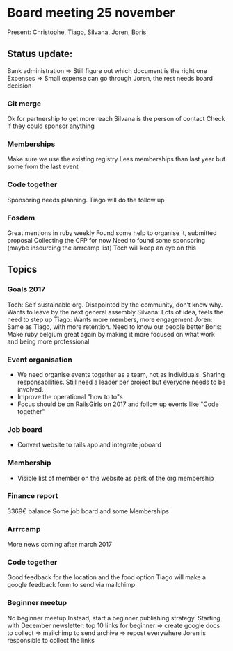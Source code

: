 # Board meeting 25 november

Present: Christophe, Tiago, Silvana, Joren, Boris

## Status update:

Bank administration => Still figure out which document is the right one
Expenses => Small expense can go through Joren, the rest needs board decision

### Git merge

Ok for partnership to get more reach
Silvana is the person of contact
Check if they could sponsor anything

### Memberships

Make sure we use the existing registry
Less memberships than last year but some from the last event

### Code together

Sponsoring needs planning. Tiago will do the follow up

### Fosdem

Great mentions in ruby weekly
Found some help to organise it, submitted proposal
Collecting the CFP for now
Need to found some sponsoring (maybe insourcing the arrrcamp list)
Toch will keep an eye on this


## Topics

### Goals 2017

Toch: Self sustainable org. Disapointed by the community, don’t know why. Wants to leave by the next general assembly
Silvana: Lots of idea, feels the need to step up
Tiago: Wants more members, more engagement
Joren: Same as Tiago, with more retention. Need to know our people better
Boris: Make ruby belgium great again by making it more focused on what work and being more professional

### Event organisation
- We need organise events together as a team, not as individuals. Sharing responsabilities. Still need a leader per project but everyone needs to be involved.
- Improve the operational "how to to"s
- Focus should be on RailsGirls on 2017 and follow up events like "Code together"

### Job board
- Convert website to rails app and integrate joboard

### Membership
- Visible list of member on the website as perk of the org membership  

### Finance report

3369€ balance
Some job board and some Memberships

### Arrrcamp

More news coming after march 2017

### Code together

Good feedback for the location and the food option
Tiago will make a google feedback form to send via mailchimp

### Beginner meetup

No beginner meetup
Instead, start a beginner publishing strategy.
Starting with December newsletter: top 10 links for beginner
=> create google docs to collect
=> mailchimp to send archive
=> repost everywhere
Joren is responsible to collect the links
